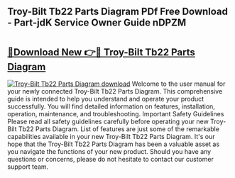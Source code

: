 ## Troy-Bilt Tb22 Parts Diagram PDf Free Download - Part-jdK Service Owner Guide nDPZM

# <h2><a href="http://dfsy28.blite.top/?on=Troy-Bilt+Tb22+Parts+Diagram">🔗Download New 👉🔴 Troy-Bilt Tb22 Parts Diagram</a></h2>

[![Troy-Bilt Tb22 Parts Diagram download](https://i.imgur.com/lujVjoI.png)](http://dfsy28.blite.top/?on=Troy-Bilt+Tb22+Parts+Diagram)
Welcome to the user manual for your newly connected Troy-Bilt Tb22 Parts Diagram. This comprehensive guide is intended to help you understand and operate your product successfully. You will find detailed information on features, installation, operation, maintenance, and troubleshooting. Important Safety Guidelines Please read all safety guidelines carefully before operating your new Troy-Bilt Tb22 Parts Diagram. List of features are just some of the remarkable capabilities available in your new Troy-Bilt Tb22 Parts Diagram. It's our hope that the Troy-Bilt Tb22 Parts Diagram has been a valuable asset as you navigate the functions of your new product. Should you have any questions or concerns, please do not hesitate to contact our customer support team.
